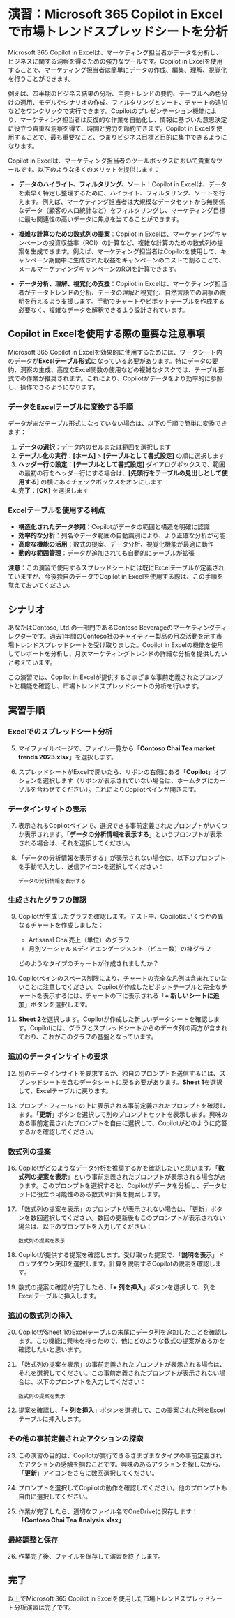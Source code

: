 # 演習：Microsoft 365 Copilot in Excelで市場トレンドスプレッドシートを分析

Microsoft 365 Copilot in Excelは、マーケティング担当者がデータを分析し、ビジネスに関する洞察を得るための強力なツールです。Copilot in Excelを使用することで、マーケティング担当者は簡単にデータの作成、編集、理解、視覚化を行うことができます。

例えば、四半期のビジネス結果の分析、主要トレンドの要約、テーブルへの色分けの適用、モデルやシナリオの作成、フィルタリングとソート、チャートの追加などをワンクリックで実行できます。Copilotのプレゼンテーション機能により、マーケティング担当者は反復的な作業を自動化し、情報に基づいた意思決定に役立つ貴重な洞察を得て、時間と労力を節約できます。Copilot in Excelを使用することで、最も重要なこと、つまりビジネス目標と目的に集中できるようになります。

Copilot in Excelは、マーケティング担当者のツールボックスにおいて貴重なツールです。以下のような多くのメリットを提供します：

- **データのハイライト、フィルタリング、ソート**：Copilot in Excelは、データを素早く特定し整理するために、ハイライト、フィルタリング、ソートを行えます。例えば、マーケティング担当者は大規模なデータセットから無関係なデータ（顧客の人口統計など）をフィルタリングし、マーケティング目標に最も関連性の高いデータに焦点を当てることができます。

- **複雑な計算のための数式列の提案**：Copilot in Excelは、マーケティングキャンペーンの投資収益率（ROI）の計算など、複雑な計算のための数式列の提案を生成できます。例えば、マーケティング担当者はCopilotを使用して、キャンペーン期間中に生成された収益をキャンペーンのコストで割ることで、メールマーケティングキャンペーンのROIを計算できます。

- **データ分析、理解、視覚化の支援**：Copilot in Excelは、マーケティング担当者がデータトレンドの分析、データの理解と視覚化、自然言語での洞察の説明を行えるよう支援します。手動でチャートやピボットテーブルを作成する必要なく、複雑なデータを解釈できるよう設計されています。

## Copilot in Excelを使用する際の重要な注意事項

Microsoft 365 Copilot in Excelを効果的に使用するためには、ワークシート内のデータが**Excelテーブル形式**になっている必要があります。特にデータの要約、洞察の生成、高度なExcel関数の使用などの複雑なタスクでは、テーブル形式での作業が推奨されます。これにより、Copilotがデータをより効率的に参照し、操作できるようになります。

### データをExcelテーブルに変換する手順

データがまだテーブル形式になっていない場合は、以下の手順で簡単に変換できます：

1. **データの選択**：データ内のセルまたは範囲を選択します
2. **テーブル化の実行**：**[ホーム]** > **[テーブルとして書式設定]** の順に選択します
3. **ヘッダー行の設定**：**[テーブルとして書式設定]** ダイアログボックスで、範囲の最初の行をヘッダー行にする場合は、**[先頭行をテーブルの見出しとして使用する]** の横にあるチェックボックスをオンにします
4. **完了**：**[OK]** を選択します

### Excelテーブルを使用する利点

- **構造化されたデータ参照**：Copilotがデータの範囲と構造を明確に認識
- **効率的な分析**：列名やデータ範囲の自動識別により、より正確な分析が可能
- **高度な機能の活用**：数式の提案、データ分析、視覚化機能が最適に動作
- **動的な範囲管理**：データが追加されても自動的にテーブルが拡張

**注意**：この演習で使用するスプレッドシートには既にExcelテーブルが定義されていますが、今後独自のデータでCopilot in Excelを使用する際は、この手順を覚えておいてください。

## シナリオ

あなたはContoso, Ltd.の一部門であるContoso Beverageのマーケティングディレクターです。過去1年間のContoso社のチャイティー製品の月次活動を示す市場トレンドスプレッドシートを受け取りました。Copilot in Excelの機能を使用してレポートを分析し、月次マーケティングトレンドの詳細な分析を提供したいと考えています。

この演習では、Copilot in Excelが提供するさまざまな事前定義されたプロンプトと機能を確認し、市場トレンドスプレッドシートの分析を行います。

## 実習手順

### Excelでのスプレッドシート分析

5. マイファイルページで、ファイル一覧から「**Contoso Chai Tea market trends 2023.xlsx**」を選択します。

6. スプレッドシートがExcelで開いたら、リボンの右側にある「**Copilot**」オプションを選択します（リボンが表示されていない場合は、ホームタブにカーソルを合わせてください）。これによりCopilotペインが開きます。

### データインサイトの表示

7. 表示されるCopilotペインで、選択できる事前定義されたプロンプトがいくつか表示されます。「**データの分析情報を表示する**」というプロンプトが表示される場合は、それを選択してください。

8. 「データの分析情報を表示する」が表示されない場合は、以下のプロンプトを手動で入力し、送信アイコンを選択してください：
    ```
    データの分析情報を表示する
    ```

### 生成されたグラフの確認

9. Copilotが生成したグラフを確認します。テスト中、Copilotはいくつかの異なるチャートを作成しました：
    - Artisanal Chai売上（単位）のグラフ
    - 月別ソーシャルメディアエンゲージメント（ビュー数）の棒グラフ
    
    どのようなタイプのチャートが作成されましたか？

10. Copilotペインのスペース制限により、チャートの完全な凡例は含まれていないことに注意してください。Copilotが作成したピボットテーブルと完全なチャートを表示するには、チャートの下に表示される「**+ 新しいシートに追加**」ボタンを選択します。

11. **Sheet 2**を選択します。Copilotが作成した新しいデータシートを確認します。Copilotには、グラフとスプレッドシートからのデータ列の両方が含まれており、これがこのグラフの基盤となっています。

### 追加のデータインサイトの要求

12. 別のデータインサイトを要求するか、独自のプロンプトを送信するには、スプレッドシートを含むデータシートに戻る必要があります。**Sheet 1**を選択して、Excelテーブルに戻ります。

13. プロンプトフィールドの上に表示される事前定義されたプロンプトを確認します。「**更新**」ボタンを選択して別のプロンプトセットを表示します。興味のある事前定義されたプロンプトを自由に選択して、Copilotがどのように応答するかを確認してください。

### 数式列の提案

16. Copilotがどのようなデータ分析を推奨するかを確認したいと思います。「**数式列の提案を表示**」という事前定義されたプロンプトが表示される場合があります。このプロンプトを選択すると、Copilotがデータを分析し、データセットに役立つ可能性のある数式や計算を提案します。

17. 「数式列の提案を表示」のプロンプトが表示されない場合は、「更新」ボタンを数回選択してください。数回の更新後もこのプロンプトが表示されない場合は、以下のプロンプトを入力してください：
    ```
    数式列の提案を表示
    ```

18. Copilotが提供する提案を確認します。受け取った提案で、「**説明を表示**」ドロップダウン矢印を選択します。計算を説明するCopilotの説明を確認します。

19. 数式の提案の確認が完了したら、「**+ 列を挿入**」ボタンを選択して、列をExcelテーブルに挿入します。

### 追加の数式列の挿入

20. CopilotがSheet 1のExcelテーブルの末尾にデータ列を追加したことを確認します。この機能に興味を持ったので、他にどのような数式の提案があるかを確認したいと思います。

21. 「数式列の提案を表示」の事前定義されたプロンプトが表示される場合は、それを選択してください。この事前定義されたプロンプトが表示されない場合は、以下のプロンプトを入力してください：
    ```
    数式列の提案を表示
    ```

22. 提案を確認し、「**+ 列を挿入**」ボタンを選択して、この提案された列をExcelテーブルに挿入します。

### その他の事前定義されたアクションの探索

23. この演習の目的は、Copilotが実行できるさまざまなタイプの事前定義されたアクションの感触を掴むことです。興味のあるアクションを探しながら、「**更新**」アイコンをさらに数回選択してください。

24. プロンプトを選択してCopilotの動作を確認してください。他のプロンプトも自由に選択してください。

25. 作業が完了したら、適切なファイル名でOneDriveに保存します：
    **「Contoso Chai Tea Analysis.xlsx」**

### 最終調整と保存

26. 作業完了後、ファイルを保存して演習を終了します。

## 完了

以上でMicrosoft 365 Copilot in Excelを使用した市場トレンドスプレッドシート分析演習は完了です。
